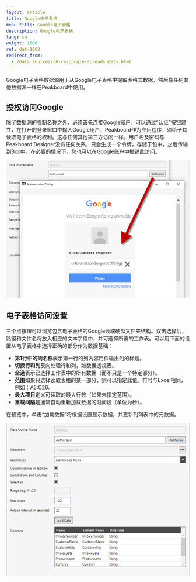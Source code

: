 ```yaml
---
layout: article
title: Google电子表格
menu_title: Google电子表格
description: Google电子表格
lang: cn
weight: 1600
ref: dat-1600
redirect_from:
  - /data_sources/30-cn-google-spreadsheets.html
---
```

Google电子表格数据源用于从Google电子表格中提取表格式数据，然后像任何其他数据源一样在Peakboard中使用。

## 授权访问Google

除了数据源的强制名称之外，必须首先连接Google账户。可以通过“认证”按钮建立，在打开的登录窗口中输入Google用户，Peakboard作为应用程序，须给予其读取电子表格的权利。这与任何其他第三方访问一样。用户名及密码与Peakboard Designer没有任何关系，只会生成一个令牌，存储于包中，之后传输到Box中。在必要的情况下，您也可以在Google账户中撤销此访问。

![image_1](/assets/images/Data_Sources/GoogleSpreadsheets/SpeadsheetsSource01.png)

## 电子表格访问设置

三个点按钮可以浏览包含电子表格的Google云端硬盘文件夹结构。双击选择后，路径和文件名将放入相应的文本字段中，并可选择所需的工作表。可以用下面的设置从电子表格中选择正确的部分作为数据基础：

* **第1行中的列名称**表示第一行的列内容用作输出列的标题。
* **切换行和列**反向处理行和列，如数据透视表。
* **全选**表示已选择工作表中的所有数据（而不只是一个特定部分）。
* **范围**如果只选择读取表格的某一部分，则可以指定此值。符号与Excel相同，例如：A5:C26。
* **最大项目**定义可读取的最大行数（如果未指定范围）。
* **重载间隔**是通常自动重新加载数据的时间段（单位为秒）。


在预览中，单击“加载数据”将根据设置显示数据，并更新列列表中的元数据。

![image_1](/assets/images/Data_Sources/GoogleSpreadsheets/SpeadsheetsSource02.png)
